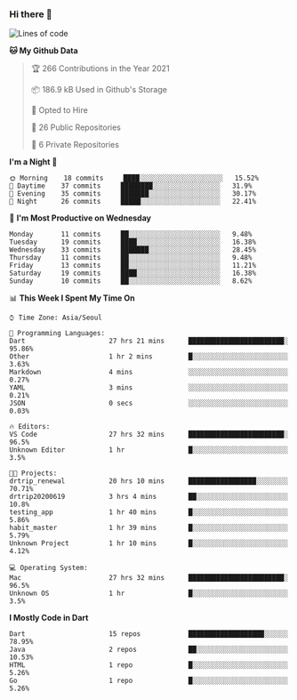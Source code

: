 ### Hi there 👋

<!--
**ska2519/ska2519** is a ✨ _special_ ✨ repository because its `README.md` (this file) appears on your GitHub profile.

Here are some ideas to get you started:

- 🔭 I’m currently working on ...
- 🌱 I’m currently learning ...
- 👯 I’m looking to collaborate on ...
- 🤔 I’m looking for help with ...
- 💬 Ask me about ...
- 📫 How to reach me: ...
- 😄 Pronouns: ...
- ⚡ Fun fact: ...
-->

<!--START_SECTION:waka-->
![Lines of code](https://img.shields.io/badge/From%20Hello%20World%20I%27ve%20Written-426418%20lines%20of%20code-blue)

**🐱 My Github Data** 

> 🏆 266 Contributions in the Year 2021
 > 
> 📦 186.9 kB Used in Github's Storage 
 > 
> 💼 Opted to Hire
 > 
> 📜 26 Public Repositories 
 > 
> 🔑 6 Private Repositories  
 > 
**I'm a Night 🦉** 

```text
🌞 Morning    18 commits     ████░░░░░░░░░░░░░░░░░░░░░   15.52% 
🌆 Daytime    37 commits     ████████░░░░░░░░░░░░░░░░░   31.9% 
🌃 Evening    35 commits     ███████░░░░░░░░░░░░░░░░░░   30.17% 
🌙 Night      26 commits     █████░░░░░░░░░░░░░░░░░░░░   22.41%

```
📅 **I'm Most Productive on Wednesday** 

```text
Monday       11 commits     ██░░░░░░░░░░░░░░░░░░░░░░░   9.48% 
Tuesday      19 commits     ████░░░░░░░░░░░░░░░░░░░░░   16.38% 
Wednesday    33 commits     ███████░░░░░░░░░░░░░░░░░░   28.45% 
Thursday     11 commits     ██░░░░░░░░░░░░░░░░░░░░░░░   9.48% 
Friday       13 commits     ██░░░░░░░░░░░░░░░░░░░░░░░   11.21% 
Saturday     19 commits     ████░░░░░░░░░░░░░░░░░░░░░   16.38% 
Sunday       10 commits     ██░░░░░░░░░░░░░░░░░░░░░░░   8.62%

```


📊 **This Week I Spent My Time On** 

```text
⌚︎ Time Zone: Asia/Seoul

💬 Programming Languages: 
Dart                     27 hrs 21 mins      ████████████████████████░   95.86% 
Other                    1 hr 2 mins         █░░░░░░░░░░░░░░░░░░░░░░░░   3.63% 
Markdown                 4 mins              ░░░░░░░░░░░░░░░░░░░░░░░░░   0.27% 
YAML                     3 mins              ░░░░░░░░░░░░░░░░░░░░░░░░░   0.21% 
JSON                     0 secs              ░░░░░░░░░░░░░░░░░░░░░░░░░   0.03%

🔥 Editors: 
VS Code                  27 hrs 32 mins      ████████████████████████░   96.5% 
Unknown Editor           1 hr                █░░░░░░░░░░░░░░░░░░░░░░░░   3.5%

🐱‍💻 Projects: 
drtrip_renewal           20 hrs 10 mins      █████████████████░░░░░░░░   70.71% 
drtrip20200619           3 hrs 4 mins        ██░░░░░░░░░░░░░░░░░░░░░░░   10.8% 
testing_app              1 hr 40 mins        █░░░░░░░░░░░░░░░░░░░░░░░░   5.86% 
habit_master             1 hr 39 mins        █░░░░░░░░░░░░░░░░░░░░░░░░   5.79% 
Unknown Project          1 hr 10 mins        █░░░░░░░░░░░░░░░░░░░░░░░░   4.12%

💻 Operating System: 
Mac                      27 hrs 32 mins      ████████████████████████░   96.5% 
Unknown OS               1 hr                █░░░░░░░░░░░░░░░░░░░░░░░░   3.5%

```

**I Mostly Code in Dart** 

```text
Dart                     15 repos            ███████████████████░░░░░░   78.95% 
Java                     2 repos             ██░░░░░░░░░░░░░░░░░░░░░░░   10.53% 
HTML                     1 repo              █░░░░░░░░░░░░░░░░░░░░░░░░   5.26% 
Go                       1 repo              █░░░░░░░░░░░░░░░░░░░░░░░░   5.26%

```



<!--END_SECTION:waka-->


